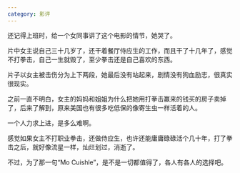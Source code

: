 ```yaml
---
category: 影评
---
```


还记得上班时，给一个女同事讲了这个电影的情节，她哭了。

片中女主说自己三十几岁了，还干着餐厅侍应生的工作，而且干了十几年了，感觉不打拳击，自己一生就毁了，至少拳击还是自己喜欢的东西。

片子以女主被击伤分为上下两段，她最后没有站起来，剧情没有狗血励志，很真实很现实。

之前一直不明白，女主的妈妈和姐姐为什么把她用打拳击赢来的钱买的房子卖掉了，后来了解到，原来美国也有很多吃低保的像寄生虫一样活着的人。

一个人力求上进，是多么难啊。

感觉如果女主不打职业拳击，还做侍应生，也许还能庸庸碌碌活个几十年，打了拳击之后，就好像流星一样，灿烂划过，消逝了。

不过，为了那一句“Mo Cuishle”，是不是一切都值得了，各人有各人的选择吧。
